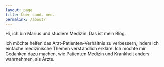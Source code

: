 ```yaml
---
layout: page
title: Über cand. med.
permalink: /about/
---
```

<div id="photo-round-crop"></div>
Hi, ich bin Marius und studiere Medizin. Das ist mein Blog.

Ich möchte helfen das Arzt-Patienten-Verhältnis zu verbessern, indem ich einfache medizinische Themen verständlich erkläre. Ich möchte mir Gedanken dazu machen, wie Patienten Medizin und Krankheit anders wahrnehmen, als Ärzte. 



